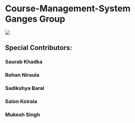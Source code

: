 # Course-Management-System Ganges Group
<img src="https://media.giphy.com/media/RbDKaczqWovIugyJmW/giphy.gif">
<h2>Special Contributors:</h2>
<h3>Saurab Khadka</h3>
<h3>Rohan Niraula</h3>
<h3>Sadikshya Baral</h3>
<h3>Salon Koirala</h3>
<h3>Mukesh Singh </h3>

